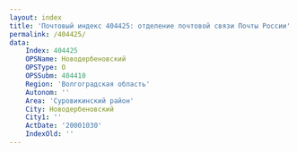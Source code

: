 ```yaml
---
layout: index
title: 'Почтовый индекс 404425: отделение почтовой связи Почты России'
permalink: /404425/
data:
    Index: 404425
    OPSName: Новодербеновский
    OPSType: О
    OPSSubm: 404410
    Region: 'Волгоградская область'
    Autonom: ''
    Area: 'Суровикинский район'
    City: Новодербеновский
    City1: ''
    ActDate: '20001030'
    IndexOld: ''
---
```

